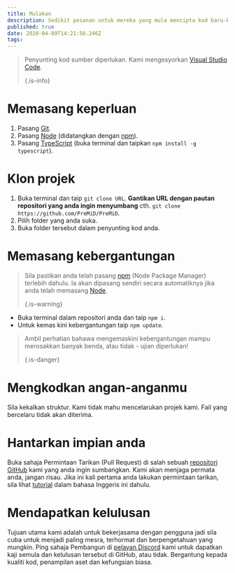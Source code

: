```yaml
---
title: Mulakan
description: Sedikit pesanan untuk mereka yang mula mencipta kod baru-baru ini
published: true
date: 2020-04-09T14:21:58.246Z
tags:
---
```


> Penyunting kod sumber diperlukan. Kami mengesyorkan [Visual Studio Code](https://code.visualstudio.com/). 
> 
> {.is-info}

# Memasang keperluan
1. Pasang [Git](https://git-scm.com/).
2. Pasang [Node](https://nodejs.org/en/) (didatangkan dengan [npm](https://www.npmjs.com/)).
3. Pasang [TypeScript](https://www.typescriptlang.org/index.html#download-links) (buka terminal dan taipkan `npm install -g typescript`).

# Klon projek
1. Buka terminal dan taip `git clone URL`. **Gantikan URL dengan pautan repositori yang anda ingin menyumbang** cth. `git clone https://github.com/PreMiD/PreMiD`.
2. Pilih folder yang anda suka.
3. Buka folder tersebut dalam penyunting kod anda.

# Memasang kebergantungan
> Sila pastikan anda telah pasang [npm](https://www.npmjs.com/) (Node Package Manager) terlebih dahulu. Ia akan dipasang sendiri secara automatiknya jika anda telah memasang [Node](https://nodejs.org/en/). 
> 
> {.is-warning}

- Buka terminal dalam repositori anda dan taip `npm i`.
- Untuk kemas kini kebergantungan taip `npm update`.

> Ambil perhatian bahawa mengemaskini kebergantungan mampu merosakkan banyak benda, atau tidak - ujian diperlukan! 
> 
> {.is-danger}

# Mengkodkan angan-anganmu
Sila kekalkan struktur. Kami tidak mahu mencelarukan projek kami. Fail yang bercelaru tidak akan diterima.

# Hantarkan impian anda
Buka sahaja Permintaan Tarikan (Pull Request) di salah sebuah [repositori GitHub](https://github.com/PreMiD/) kami yang anda ingin sumbangkan. Kami akan menjaga permata anda, jangan risau. Jika ini kali pertama anda lakukan permintaan tarikan, sila lihat [tutorial](https://help.github.com/en/articles/creating-a-pull-request) dalam bahasa Inggeris ini dahulu.

# Mendapatkan kelulusan
Tujuan utama kami adalah untuk bekerjasama dengan pengguna jadi sila cuba untuk menjadi paling mesra, terhormat dan berpengetahuan yang mungkin. Ping sahaja Pembangun di [pelayan Discord](https://discord.gg/WvfVZ8T) kami untuk dapatkan kaji semula dan kelulusan tersebut di GitHub, atau tidak. Bergantung kepada kualiti kod, penampilan aset dan kefungsian biasa.